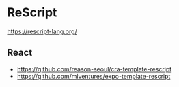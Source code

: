 # ReScript

<https://rescript-lang.org/>

## React

- <https://github.com/reason-seoul/cra-template-rescript>
- <https://github.com/mlventures/expo-template-rescript>
